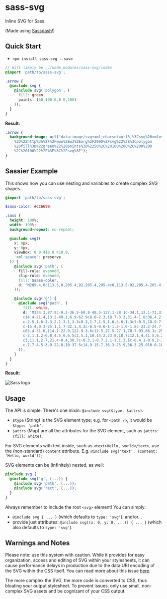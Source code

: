 # sass-svg
Inline SVG for Sass.

(Made using [Sassdash](https://github.com/davidkpiano/sassdash)!)

## Quick Start
- `npm install sass-svg --save`

```scss
// Will likely be ../node_modules/sass-svg/index
@import 'path/to/sass-svg';

.arrow {
  @include svg {
    @include svg('polygon', (
      fill: green,
      points: (50,100 0,0 0,100)
    ));
  }
}
```

**Result:**
```css
.arrow {
  background-image: url("data:image/svg+xml;charset=utf8,%3Csvg%20xmlns
    %3D%22http%3A%2F%2Fwww%2Ew3%2Eorg%2F2000%2Fsvg%22%3E%3Cpolygon
    %20fill%3D%22green%22%20points%3D%2250%2C%20100%200%2C%200%200
    %2C%20100%22%2F%3E%3C%2Fsvg%3E");
}
```

## Sassier Example
This shows how you can use nesting and variables to create complex SVG shapes.

```scss
@import 'path/to/sass-svg';

$sass-color: #CC6699;

.sass {
  height: 100%;
  width: 100%;
  background-repeat: no-repeat;

  @include svg((
    x: 0px,
    y: 0px,
    viewBox: 0 0 410.9 410.9,
    'xml:space': preserve
  )) {
    @include svg('path', (
      fill-rule: evenodd,
      clip-rule: evenodd,
      fill: $sass-color,
      d: 'M205.4,0c113.5,0,205.4,92,205.4,205.4c0,113.5-92,205.4-205.4,205.4C92,410.9,0,318.9,0,205.4 C0,92,92,0,205.4,0L205.4,0z'
    ));

    @include svg('g') {
      @include svg('path', (
        fill: white,
        d: 'M334.3,87.9c-9.3-36.5-69.8-48.5-127.1-28.1c-34.1,12.1-71,31.1-97.5,55.9c-31.5,29.5-36.6,55.2-34.5,65.9 c7.3,37.9,59.2,62.6,80.5,81v0.1c-6.3,3.1-52.3,26.4-63.1,50.2c-11.4,25.1,1.8,43.1,10.5,45.6c27,7.5,54.7-6,69.6-28.2
        c14.4-21.4,13.2-49.1,6.9-62.9c8.6-2.3,18.7-3.3,31.4-1.8c36,4.2,43.1,26.7,41.8,36.1c-1.4,9.4-8.9,14.6-11.4,16.2
        c-2.5,1.6-3.3,2.1-3.1,3.3c0.3,1.7,1.5,1.6,3.6,1.3c3-0.5,18.9-7.7,19.6-25c0.9-22.1-20.3-46.8-57.7-46.1
        c-15.4,0.3-25.1,1.7-32.1,4.3c-0.5-0.6-1-1.2-1.6-1.8c-23.2-24.7-66-42.2-64.1-75.4c0.7-12.1,4.9-43.9,82.2-82.4
        c63.4-31.6,114.1-22.9,122.9-3.6c12.5,27.5-27.1,78.7-93,86.1c-25.1,2.8-38.3-6.9-41.6-10.5c-3.5-3.8-4-4-5.3-3.3
        c-2.1,1.2-0.8,4.5,0,6.5c2,5.1,10,14.2,23.8,18.7c12.1,4,41.5,6.2,77.2-7.6C312.3,166.7,343.4,123.8,334.3,87.9z M164.6,273.9
        c3,11.1,2.7,21.4-0.4,30.7c-0.3,1-0.7,2.1-1.1,3.1c-0.4,1-0.9,2-1.3,3c-2.4,4.9-5.6,9.6-9.5,13.8c-11.9,13-28.6,17.9-35.8,13.8
        c-7.7-4.5-3.9-22.8,10-37.5c14.9-15.7,36.3-25.9,36.3-25.9l0-0.1C163.3,274.6,164,274.2,164.6,273.9z'
      ));
    }
  }
}
```

**Result:**

![Sass logo](http://sass-lang.com/assets/img/styleguide/seal-color-aef0354c.png)

## Usage
The API is simple. There's one mixin: `@include svg($type, $attrs)`.

- `$type` (String) is the SVG element type; e.g. for `<path />`, it would be `$type: 'path'`.
- `$attrs` (Map) are all the attributes for the SVG element, such as `$attrs: (fill: white)`.

For SVG elements with text inside, such as `<text>Hello, world</text>`, use the (non-standard) `content` attribute. E.g. `@include svg('text', (content: 'Hello, world'));`

SVG elements can be (infinitely) nested, as well:

```scss
@include svg {
  @include svg('g', (...)) {
    @include svg('path', (...));
    @include svg('rect', (...));
  }
}
```

Always remember to include the root `<svg>` element! You can simply:

- `@include svg { ... }` (which defaults to `type: 'svg'`), and/or...
- provide just attributes: `@include svg((x: 0, y: 0, ...)) { ... }` (which also defaults to `type: 'svg'`).

## Warnings and Notes

Please note: use this system with caution. While it provides for easy organization, access and editing of SVG within your stylesheets, it can cause performance delays in production due to the data URI encoding of the SVG within the CSS itself. You can read more about this issue [here](http://www.mobify.com/blog/base64-does-not-impact-data-uri-performance/).

The more complex the SVG, the more code is converted to CSS, thus bloating your output stylesheet. To prevent issues, only use small, non-complex SVG assets and be cognizant of your CSS output.
